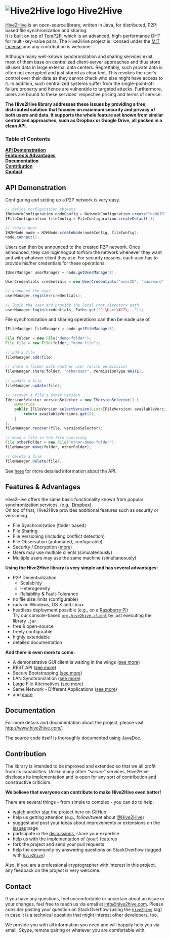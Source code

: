 # ![Hive2Hive logo](http://hive2hive.com/wp-content/uploads/2014/04/Hive2Hive_Icon-e1398611873118.png) Hive2Hive

[Hive2Hive](http://www.hive2hive.org) is an open-source library, written in Java, for distributed, P2P-based file synchronization and sharing.  
It is built on top of [TomP2P](http://tomp2p.net/), which is an advanced, high-performance DHT for multi-key-value pairs. The Hive2Hive project is licensed under the [MIT License](http://opensource.org/licenses/MIT) and any contribution is welcome.

Although many well-known synchronization and sharing services exist, most of them base on centralized client-server approaches and thus store all user data in large external data centers. Regrettably, such private data is often not encrypted and just stored as clear text. This revokes the user’s control over their data as they cannot check who else might have access to it. In addition, such centralized systems suffer from the single-point-of-failure property and hence are vulnerable to targeted attacks. Furthermore, users are bound to these services’ respective pricing and terms of service.

**The Hive2Hive library addresses these issues by providing a free, distributed solution that focuses on maximum security and privacy of both users and data. It supports the whole feature set known from similar centralized approaches, such as Dropbox or Google Drive, all packed in a clean API.**

### Table of Contents

**[API Demonstration](#api-demonstration)**  
**[Features & Advantages](#features--advantages)**  
**[Documentation](#documentation)**  
**[Contribution](#contribution)**  
**[Contact](#contact)**

## API Demonstration

Configuring and setting up a P2P network is very easy.
```java
// define configuration objects
INetworkConfiguration nodeConfig = NetworkConfiguration.create("nodeID", InetAddress.getByName("192.168.1.100"));
IFileConfiguration fileConfig = FileConfiguration.createDefault();

// create peer
IH2HNode node = H2HNode.createNode(nodeConfig, fileConfig);
node.connect();
```
Users can then be announced to the created P2P network. Once announced, they can login/logout to/from the network whenever they want and with whatever client they use. For security reasons, each user has to provide his/her credentials for these operations.
```java
IUserManager userManager = node.getUserManager();

UserCredentials credentials = new UserCredentials("userID", "password", "pin");

// announce the user
userManager.register(credentials);
        
// login the user and provide the local root directory path
userManager.login(credentials, Paths.get("C:\User\XYZ\..."));
```

File synchronization and sharing operations can then be made use of.
```java
IFileManager fileManager = node.getFileManager();
        
File folder = new File("demo-folder");
File file = new File(folder, "demo-file");
        
// add a file
fileManager.add(file);
        
// share a folder with another user (write permission)
fileManager.share(folder, "otherUser", PermissionType.WRITE);
        
// update a file
fileManager.update(file);
        
// recover a file's other version
IVersionSelector versionSelector = new IVersionSelector() {
    @Override
    public IFileVersion selectVersion(List<IFileVersion> availableVersions) {
        return availableVersions.get(0);
    }
};
fileManager.recover(file, versionSelector);
 
// move a file in the file hierarchy
File otherFolder = new File("other-demo-folder");
fileManager.move(folder, otherFolder);
 
// delete a file
fileManager.delete(file);
```

See [here](http://hive2hive.com/?page_id=429) for more detailed information about the API.

## Features & Advantages

Hive2Hive offers the same basic functionality known from popular synchronization services. (e.g., [Dropbox](http://www.dropbox.com))  
On top of that, Hive2Hive provides additional features such as security or versioning.

- File Synchronization (folder based)
- File Sharing
- File Versioning (including conflict detection)
- File Observation (automated, configurable)
- Security / Encryption ([more](http://hive2hive.com/security-aspects/))
- Users may use multiple clients (simulatenously)
- Multiple users may use the same machine (simultaneously)

**Using the Hive2Hive library is very simple and has several advantages:**
- P2P Decentralization
  - Scalability
  - Heterogeneity
  - Reliability & Fault-Tolerance
- no file size limits (configurable)
- runs on Windows, OS X and Linux
- headless deployment possible (e.g., on a [Raspberry Pi](http://www.raspberrypi.org/))  
   Try our console-based [`org.hive2hive.client`](https://github.com/Hive2Hive/Hive2Hive/tree/master/org.hive2hive.client) by just executing the library `.jar`.
- free & open-source
- freely configurable
- highly extendable
- detailed documentation

**And there is even more to come:**
- A demonstrative GUI client is waiting in the wings ([see more](https://github.com/Hive2Hive/RCP_Client))
- REST API ([see more](https://github.com/Hive2Hive/Hive2Hive/issues/68))
- Secure Bootstrapping ([see more](https://github.com/Hive2Hive/Hive2Hive/issues/61))
- LAN Synchronization ([see more](https://github.com/Hive2Hive/Hive2Hive/issues/77))
- Large File Alternatives ([see more](https://github.com/Hive2Hive/Hive2Hive/issues/73))
- Same Network - Different Applications ([see more](https://github.com/Hive2Hive/Hive2Hive/issues/80))
- and [more](https://github.com/Hive2Hive/Hive2Hive/issues?labels=future+work&page=1&state=open)

## Documentation

For more details and documentation about the project, please visit http://www.hive2hive.com/.

The source code itself is thoroughly documented using JavaDoc.

## Contribution

The library is intended to be improved and extended so that we all profit from its capabilities. Unlike many other “*secure*” services, Hive2Hive discloses its implementation and is open for any sort of contribution and constructive criticism.

**We believe that everyone can contribute to make Hive2Hive even better!** 

There are several things - from simple to complex - you can do to help:
- [watch](https://github.com/Hive2Hive/Hive2Hive/watchers) and/or [star](https://github.com/Hive2Hive/Hive2Hive/stargazers) the project here on GitHub
- help us getting attention (e.g., follow/tweet about [@Hive2Hive](https://twitter.com/Hive2Hive))
- suggest and post your ideas about improvements or extensions on the [issues](https://github.com/Hive2Hive/Hive2Hive/issues?state=open) page
- participate in the [discussions](https://github.com/Hive2Hive/Hive2Hive/issues?labels=&page=1&state=open), share your expertise
- help us with the implementation of (your) features
- fork the project and send your pull requests
- help the community by answering questions on StackOverflow (tagged with [`hive2hive`](http://stackoverflow.com/questions/tagged/hive2hive))

Also, if you are a professional cryptographer with interest in this project, any feedback on the project is very welcome.

## Contact

If you have any questions, feel uncomfortable or uncertain about an issue or your changes, feel free to reach us via email at [info@hive2hive.com](mailto:info@hive2hive.com). Please consider posting your question on StackOverflow (using the [`hive2hive`](http://stackoverflow.com/questions/tagged/hive2hive) tag) in case it is a technical question that might interest other developers, too.

We provide you with all information you need and will happily help you via email, Skype, remote pairing or whatever you are comfortable with.
